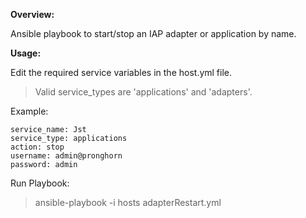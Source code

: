 **Overview:**

Ansible playbook to start/stop an IAP adapter or application by name.

**Usage:**

Edit the required service variables in the host.yml file. 
>Valid service_types are 'applications' and 'adapters'.

Example:

    service_name: Jst
    service_type: applications
    action: stop
    username: admin@pronghorn
    password: admin

Run Playbook:

>ansible-playbook -i hosts adapterRestart.yml
